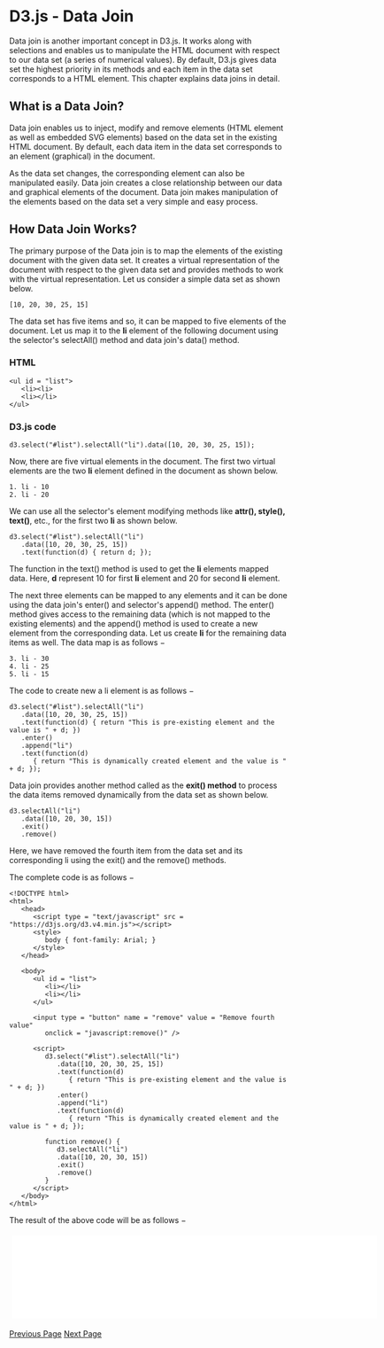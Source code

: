 # D3.js - Data Join
Data join is another important concept in D3.js. It works along with selections and enables us to manipulate the HTML document with respect to our data set (a series of numerical values). By default, D3.js gives data set the highest priority in its methods and each item in the data set corresponds to a HTML element. This chapter explains data joins in detail.

## What is a Data Join?
Data join enables us to inject, modify and remove elements (HTML element as well as embedded SVG elements) based on the data set in the existing HTML document. By default, each data item in the data set corresponds to an element (graphical) in the document. 

As the data set changes, the corresponding element can also be manipulated easily. Data join creates a close relationship between our data and graphical elements of the document. Data join makes manipulation of the elements based on the data set a very simple and easy process.

## How Data Join Works?
The primary purpose of the Data join is to map the elements of the existing document with the given data set. It creates a virtual representation of the document with respect to the given data set and provides methods to work with the virtual representation. Let us consider a simple data set as shown below.

```
[10, 20, 30, 25, 15]
```
The data set has five items and so, it can be mapped to five elements of the document. Let us map it to the **li** element of the following document using the selector's selectAll() method and data join's data() method.

### HTML
```
<ul id = "list">
   <li><li>
   <li></li>
</ul>
```
### D3.js code
```
d3.select("#list").selectAll("li").data([10, 20, 30, 25, 15]);
```
Now, there are five virtual elements in the document. The first two virtual elements are the two **li** element defined in the document as shown below.

```
1. li - 10
2. li - 20
```
We can use all the selector's element modifying methods like **attr(), style(), text()**, etc., for the first two **li** as shown below.

```
d3.select("#list").selectAll("li")
   .data([10, 20, 30, 25, 15])
   .text(function(d) { return d; });
```
The function in the text() method is used to get the **li** elements mapped data. Here, **d** represent 10 for first **li** element and 20 for second **li** element.

The next three elements can be mapped to any elements and it can be done using the data join's enter() and selector's append() method. The enter() method gives access to the remaining data (which is not mapped to the existing elements) and the append() method is used to create a new element from the corresponding data. Let us create **li** for the remaining data items as well. The data map is as follows −

```
3. li - 30
4. li - 25
5. li - 15
```
The code to create new a li element is as follows −

```
d3.select("#list").selectAll("li")
   .data([10, 20, 30, 25, 15])
   .text(function(d) { return "This is pre-existing element and the value is " + d; })
   .enter()
   .append("li")
   .text(function(d) 
      { return "This is dynamically created element and the value is " + d; });
```
Data join provides another method called as the **exit() method** to process the data items removed dynamically from the data set as shown below.

```
d3.selectAll("li")
   .data([10, 20, 30, 15])
   .exit()
   .remove()
```
Here, we have removed the fourth item from the data set and its corresponding li using the exit() and the remove() methods.

The complete code is as follows −

```
<!DOCTYPE html>
<html>
   <head>
      <script type = "text/javascript" src = "https://d3js.org/d3.v4.min.js"></script>
      <style>
         body { font-family: Arial; }
      </style>
   </head>

   <body>
      <ul id = "list">
         <li></li>
         <li></li>
      </ul>
        
      <input type = "button" name = "remove" value = "Remove fourth value" 
         onclick = "javascript:remove()" />
      
      <script>
         d3.select("#list").selectAll("li")
            .data([10, 20, 30, 25, 15])
            .text(function(d) 
               { return "This is pre-existing element and the value is " + d; })
            .enter()
            .append("li")
            .text(function(d) 
               { return "This is dynamically created element and the value is " + d; });
             
         function remove() {
            d3.selectAll("li")
            .data([10, 20, 30, 15])
            .exit()
            .remove()
         }
      </script>
   </body>
</html>
```
The result of the above code will be as follows −

<iframe style="margin:5px;" frameborder="0" scrolling="0" width="660px" height="150px" src="../d3js/src/remove_function.htm"></iframe>


[Previous Page](../d3js/d3js_selections.md) [Next Page](../d3js/d3js_introduction_to_svg.md) 
